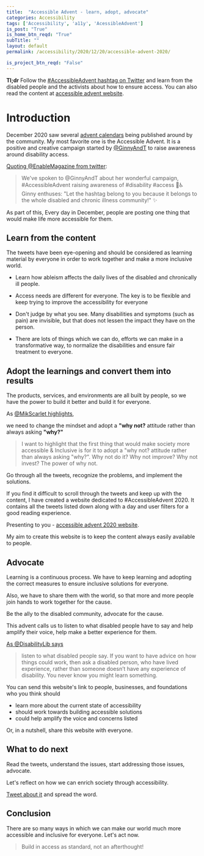 ```yaml
---
title:  "Accessible Advent - learn, adopt, advocate"
categories: Accessibility
tags: ['Accessibility', 'a11y', 'AcessibleAdvent']
is_post: "True"
is_home_btn_reqd: "True"
subTitle: ""
layout: default
permalink: /accessibility/2020/12/20/accessible-advent-2020/

is_project_btn_reqd: "False"
---
```




**Tl;dr**
Follow the [#AccessibleAdvent hashtag on Twitter](https://twitter.com/search?q=%23AccessibleAdvent&src=typed_query&f=live) and learn from the disabled people and the activists about how to ensure access. 
You can also read the content at [accessible advent website](https://accessible-advent-2020.vercel.app/). 

# Introduction

December 2020 saw several [advent calendars](https://en.wikipedia.org/wiki/Advent_calendar) being published around by the community. My most favorite one is the Accessible Advent. It is a positive and creative campaign started by [@GinnyAndT](https://twitter.com/GinnyAndT) to raise awareness around disability access. 


[Quoting @EnableMagazine from twitter](https://twitter.com/EnableMagazine/status/1333830090069839877):

> We've spoken to @GinnyAndT about her wonderful campaign, #AccessibleAdvent raising awareness of #disability #access 🎄♿️ 
Ginny enthuses: "Let the hashtag belong to you because it belongs to the whole disabled and chronic illness community!" ✨



As part of this, Every day in December, people are posting one thing that would make life more accessible for them. 


## Learn from the content

The tweets have been eye-opening and should be considered as learning material by everyone in order to work together and make a more inclusive world.

- Learn how ableism affects the daily lives of the disabled and chronically ill people.

- Access needs are different for everyone. The key is to be flexible and keep trying to improve the accessibility for everyone

- Don't judge by what you see. Many disabilities and symptoms (such as pain) are invisible, but that does not lessen the impact they have on the person.

- There are lots of things which we can do, efforts we can make in a transformative way, to normalize the disabilities and ensure fair treatment to everyone.



## Adopt the learnings and convert them into results

The products, services, and environments are all built by people, so we have the power to build it better and build it for everyone.

As [@MikScarlet highlights](https://twitter.com/MikScarlet/status/1333679704071692289), 

we need to change the mindset and adopt a **"why not?**  attitude rather than always asking **"why?"**

> I want to highlight that the first thing that would make society more accessible & Inclusive is for it to adopt a "why not? attitude rather than always asking "why?". Why not do it? Why not improve? Why not invest? The power of why not.


Go through all the tweets, recognize the problems, and implement the solutions.


If you find it difficult to scroll through the tweets and keep up with the content, I have created a website dedicated to #AccessibleAdvent 2020. 
It contains all the tweets listed down along with a day and user filters for a good reading experience.

Presenting to you - [accessible advent 2020 website](https://accessible-advent-2020.vercel.app/).


My aim to create this website is to keep the content always easily available to people.


## Advocate

Learning is a continuous process. We have to keep learning and adopting the correct measures to ensure inclusive solutions for everyone.

Also, we have to share them with the world, so that more and more people join hands to work together for the cause. 

Be the ally to the disabled community, advocate for the cause. 

This advent calls us to listen to what disabled people have to say and help amplify their voice, help make a better experience for them.


[As @DisabilityLib says](https://twitter.com/DisabilityLib/status/1334467514919608322)
> listen to what disabled people say. If you want to have advice on how things could work, then ask a disabled person, who have lived experience, rather than someone doesn’t have any experience of disability. You never know you might learn something.


You can send this website's link to people, businesses, and foundations who you think should 
- learn more about the current state of accessibility
- should work towards building accessible solutions
- could help amplify the voice and concerns listed

Or, in a nutshell, share this website with everyone.

## What to do next

Read the tweets, understand the issues, start addressing those issues, advocate.

Let's reflect on how we can enrich society through accessibility.

[Tweet about it](https://twitter.com/intent/tweet?text=Check%20out%20https://accessible-advent-2020.vercel.app/%20website%20created%20by%20@miracle_404%20#AccessibleAdvent) and spread the word.

## Conclusion

There are so many ways in which we can make our world much more accessible and inclusive for everyone. Let's act now.


> Build in access as standard, not an afterthought!







